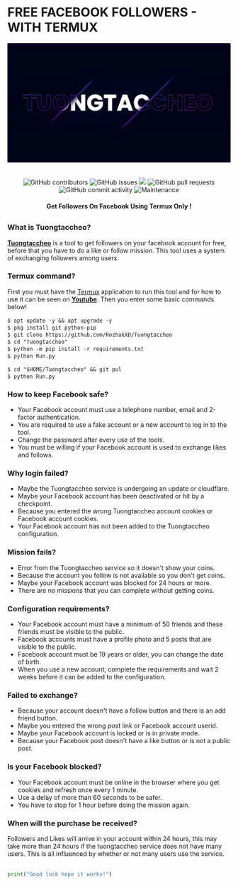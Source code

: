 # FREE FACEBOOK FOLLOWERS - WITH TERMUX
<div align="center">
  <img src="Data/Tuongtaccheo.png">
  <br>
  <br>
  <p>
    <img alt="GitHub contributors" src="https://img.shields.io/github/contributors/rozhakxd/Tuongtaccheo">
    <img alt="GitHub issues" src="https://img.shields.io/github/issues/rozhakxd/Tuongtaccheo">
    <img src="https://img.shields.io/badge/PRs-welcome-brightgreen.svg?style=shields">
    <img alt="GitHub pull requests" src="https://img.shields.io/github/issues-pr/rozhakxd/Tuongtaccheo">
    <img alt="GitHub commit activity" src="https://img.shields.io/github/commit-activity/m/rozhakxd/Tuongtaccheo">
    <img alt="Maintenance" src="https://img.shields.io/maintenance/no/2023">
  </p>
  <h4> Get Followers On Facebook Using Termux Only ! </h4>
</div>

##

### What is Tuongtaccheo?
[**Tuongtaccheo**](https://github.com/RozhakXD/Tuongtaccheo) is a tool to get followers on your facebook account for free, before that you have to do a like or follow mission. This tool uses a system of exchanging followers among users.

### Termux command?
First you must have the [Termux](https://f-droid.org/repo/com.termux_118.apk) application to run this tool and for how to use it can be seen on [**Youtube**](https://www.youtube.com/rozhakid). Then you enter some basic commands below!
```
$ apt update -y && apt upgrade -y
$ pkg install git python-pip
$ git clone https://github.com/RozhakXD/Tuongtaccheo
$ cd "Tuongtaccheo"
$ python -m pip install -r requirements.txt
$ python Run.py
```

```
$ cd "$HOME/Tuongtaccheo" && git pul
$ python Run.py
```

### How to keep Facebook safe?
- Your Facebook account must use a telephone number, email and 2-factor authentication.
- You are required to use a fake account or a new account to log in to the tool.
- Change the password after every use of the tools.
- You must be willing if your Facebook account is used to exchange likes and follows.

### Why login failed?
- Maybe the Tuongtaccheo service is undergoing an update or cloudflare.
- Maybe your Facebook account has been deactivated or hit by a checkpoint.
- Because you entered the wrong Tuongtaccheo account cookies or Facebook account cookies.
- Your Facebook account has not been added to the Tuongtaccheo configuration.

### Mission fails?
- Error from the Tuongtaccheo service so it doesn't show your coins.
- Because the account you follow is not available so you don't get coins.
- Maybe your Facebook account was blocked for 24 hours or more.
- There are no missions that you can complete without getting coins.

### Configuration requirements?
- Your Facebook account must have a minimum of 50 friends and these friends must be visible to the public.
- Facebook accounts must have a profile photo and 5 posts that are visible to the public.
- Facebook account must be 19 years or older, you can change the date of birth.
- When you use a new account, complete the requirements and wait 2 weeks before it can be added to the configuration.

### Failed to exchange?
- Because your account doesn't have a follow button and there is an add friend button.
- Maybe you entered the wrong post link or Facebook account userid.
- Maybe your Facebook account is locked or is in private mode.
- Because your Facebook post doesn't have a like button or is not a public post.

### Is your Facebook blocked?
- Your Facebook account must be online in the browser where you get cookies and refresh once every 1 minute.
- Use a delay of more than 60 seconds to be safer.
- You have to stop for 1 hour before doing the mission again.

### When will the purchase be received?
Followers and Likes will arrive in your account within 24 hours, this may take more than 24 hours if the tuongtaccheo service does not have many users. This is all influenced by whether or not many users use the service.

##
```python
print("Good luck hope it works!")
```
##
